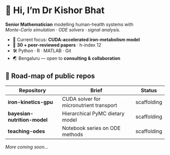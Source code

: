 # 👋  Hi, I’m **Dr Kishor Bhat**

**Senior Mathematician** modelling human-health systems with  
*Monte-Carlo simulation · ODE solvers · signal analysis.*

- 🔭 Current focus: **CUDA-accelerated iron-metabolism model**  
- 📰 **30 + peer-reviewed papers** · h-index 12  
- 🛠️ Python · R · MATLAB · Git  
- 🌏 Bengaluru — open to **consulting & collaboration**

## 📌 Road-map of public repos

| Repository | Brief | Status |
|------------|-------|--------|
| **iron-kinetics-gpu** | CUDA solver for micronutrient transport | scaffolding |
| **bayesian-nutrition-model** | Hierarchical PyMC dietary model | scaffolding |
| **teaching-odes** | Notebook series on ODE methods | scaffolding |

_More coming soon…_
